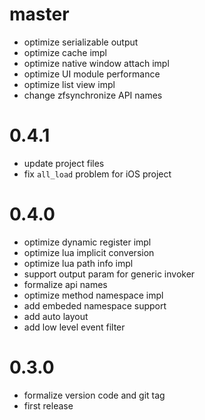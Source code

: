 # master
* optimize serializable output
* optimize cache impl
* optimize native window attach impl
* optimize UI module performance
* optimize list view impl
* change zfsynchronize API names

# 0.4.1
* update project files
* fix `all_load` problem for iOS project

# 0.4.0

* optimize dynamic register impl
* optimize lua implicit conversion
* optimize lua path info impl
* support output param for generic invoker
* formalize api names
* optimize method namespace impl
* add embeded namespace support
* add auto layout
* add low level event filter

# 0.3.0

* formalize version code and git tag
* first release

